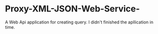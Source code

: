 # Proxy-XML-JSON-Web-Service-
A Web Api application for creating query.
I didn't finished the apllication in time.

